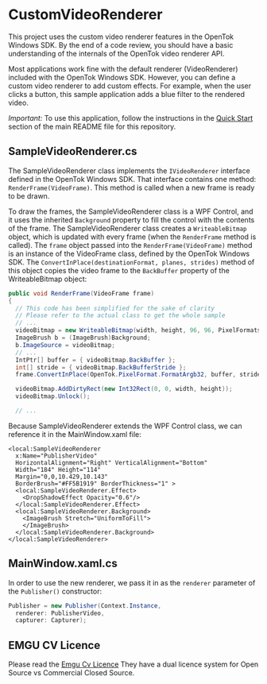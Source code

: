 CustomVideoRenderer
=====================

This project uses the custom video renderer features in the OpenTok Windows SDK.
By the end of a code review, you should have a basic understanding of the
internals of the OpenTok video renderer API.

Most applications work fine with the default renderer (VideoRenderer) included with the OpenTok
Windows SDK. However, you can define a custom video renderer to add custom effects. For example,
when the user clicks a button, this sample application adds a blue filter to the rendered video.

*Important:* To use this application, follow the instructions in the
[Quick Start](../README.md#quick-start) section of the main README file
for this repository.

SampleVideoRenderer.cs
----------------------

The SampleVideoRenderer class implements the `IVideoRenderer` interface defined in the OpenTok
Windows SDK. That interface contains one method: `RenderFrame(VideoFrame)`. This method is called
when a new frame is ready to be drawn.

To draw the frames, the SampleVideoRenderer class is a WPF Control, and it uses the inherited
`Background` property to fill the control with the contents of the frame. The SampleVideoRenderer
class creates a `WriteableBitmap` object, which is updated with every frame (when the `RenderFrame`
method is called). The `frame` object passed into the `RenderFrame(VideoFrame)` method is an
instance of the VideoFrame class, defined by the OpenTok Windows SDK. The
`ConvertInPlace(destinationFormat, planes, strides)` method of this object copies the video frame
to the `BackBuffer` property of the WriteableBitmap object:

```csharp
public void RenderFrame(VideoFrame frame)
{
  // This code has been simplified for the sake of clarity
  // Please refer to the actual class to get the whole sample
  // ...
  videoBitmap = new WriteableBitmap(width, height, 96, 96, PixelFormats.Bgr32, null);
  ImageBrush b = (ImageBrush)Background;
  b.ImageSource = videoBitmap;
  // ...
  IntPtr[] buffer = { videoBitmap.BackBuffer };
  int[] stride = { videoBitmap.BackBufferStride };
  frame.ConvertInPlace(OpenTok.PixelFormat.FormatArgb32, buffer, stride);

  videoBitmap.AddDirtyRect(new Int32Rect(0, 0, width, height));
  videoBitmap.Unlock();

  // ...
```

Because SampleVideoRenderer extends the WPF Control class, we can reference it in the MainWindow.xaml
file:

```xaml
<local:SampleVideoRenderer
  x:Name="PublisherVideo"
  HorizontalAlignment="Right" VerticalAlignment="Bottom"
  Width="184" Height="114"
  Margin="0,0,10.429,10.143"
  BorderBrush="#FF5B1919" BorderThickness="1" >
  <local:SampleVideoRenderer.Effect>
    <DropShadowEffect Opacity="0.6"/>
  </local:SampleVideoRenderer.Effect>
  <local:SampleVideoRenderer.Background>
    <ImageBrush Stretch="UniformToFill">
    </ImageBrush>
  </local:SampleVideoRenderer.Background>
</local:SampleVideoRenderer>
```

MainWindow.xaml.cs
------------------

In order to use the new renderer, we pass it in as the `renderer` parameter of the
`Publisher()` constructor:

```csharp
Publisher = new Publisher(Context.Instance,
  renderer: PublisherVideo,
  capturer: Capturer);
```

## EMGU CV Licence

Please read the [Emgu Cv Licence](http://www.emgu.com/wiki/index.php/Emgu_TF_License) They have a dual licence system for Open Source vs Commercial Closed Source.
